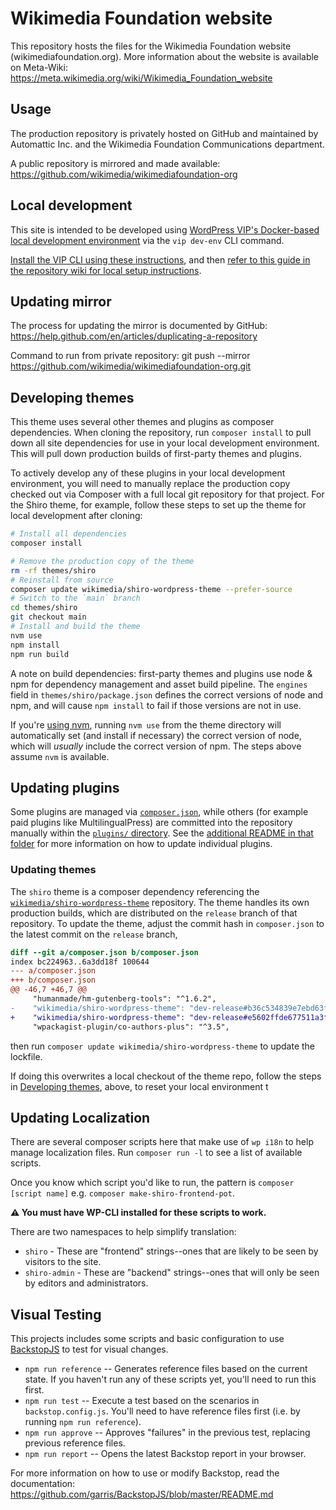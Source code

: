 # Wikimedia Foundation website

This repository hosts the files for the Wikimedia Foundation website (wikimediafoundation.org). More information about the website is available on Meta-Wiki: https://meta.wikimedia.org/wiki/Wikimedia_Foundation_website

## Usage

The production repository is privately hosted on GitHub and maintained by Automattic Inc. and the Wikimedia Foundation Communications department.

A public repository is mirrored and made available: https://github.com/wikimedia/wikimediafoundation-org

## Local development

This site is intended to be developed using [WordPress VIP's Docker-based local development environment](https://docs.wpvip.com/technical-references/vip-local-development-environment/) via the `vip dev-env` CLI command.

[Install the VIP CLI using these instructions](https://docs.wpvip.com/technical-references/vip-cli/), and then [refer to this guide in the repository wiki for local setup instructions](https://github.com/wpcomvip/wikimediafoundation-org/wiki/Local-development-setup).

## Updating mirror

The process for updating the mirror is documented by GitHub: https://help.github.com/en/articles/duplicating-a-repository

Command to run from private repository:
  git push --mirror https://github.com/wikimedia/wikimediafoundation-org.git

## Developing themes

This theme uses several other themes and plugins as composer dependencies. When cloning the repository, run `composer install` to pull down all site dependencies for use in your local development environment. This will pull down production builds of first-party themes and plugins.

To actively develop any of these plugins in your local development environment, you will need to manually replace the production copy checked out via Composer with a full local git repository for that project. For the Shiro theme, for example, follow these steps to set up the theme for local development after cloning:

```bash
# Install all dependencies
composer install

# Remove the production copy of the theme
rm -rf themes/shiro
# Reinstall from source
composer update wikimedia/shiro-wordpress-theme --prefer-source
# Switch to the `main` branch
cd themes/shiro
git checkout main
# Install and build the theme
nvm use
npm install
npm run build
```

A note on build dependencies: first-party themes and plugins use node & npm for dependency management and asset build pipeline. The `engines` field in `themes/shiro/package.json` defines the correct versions of node and npm, and will cause `npm install` to fail if those versions are not in use.

If you're [using nvm](https://github.com/nvm-sh/nvm#installing-and-updating), running `nvm use` from the theme directory will automatically set (and install if necessary) the correct version of node, which will *usually* include the correct version of npm. The steps above assume `nvm` is available.

## Updating plugins

Some plugins are managed via [`composer.json`](./composer.json), while others (for example paid plugins like MultilingualPress) are committed into the repository manually within the [`plugins/` directory](./plugins/). See the [additional README in that folder](./plugins/) for more information on how to update individual plugins.

### Updating themes

The `shiro` theme is a composer dependency referencing the [`wikimedia/shiro-wordpress-theme`](https://github.com/wikimedia/shiro-wordpress-theme) repository. The theme handles its own production builds, which are distributed on the `release` branch of that repository. To update the theme, adjust the commit hash in `composer.json` to the latest commit on the `release` branch,

```diff
diff --git a/composer.json b/composer.json
index bc224963..6a3dd18f 100644
--- a/composer.json
+++ b/composer.json
@@ -46,7 +46,7 @@
     "humanmade/hm-gutenberg-tools": "^1.6.2",
-    "wikimedia/shiro-wordpress-theme": "dev-release#b36c534839e7ebd63f410b007adc97fd779c38d4",
+    "wikimedia/shiro-wordpress-theme": "dev-release#e5602ffde677511a3f9869f44a91a42f1095b23d",
     "wpackagist-plugin/co-authors-plus": "^3.5",
```

then run `composer update wikimedia/shiro-wordpress-theme` to update the lockfile.

If doing this overwrites a local checkout of the theme repo, follow the steps in [Developing themes](#developing-themes), above, to reset your local environment t

## Updating Localization

There are several composer scripts here that make use of `wp i18n` to help manage localization files. Run `composer run -l` to see a list of available scripts.

Once you know which script you'd like to run, the pattern is `composer [script name]` e.g. `composer make-shiro-frontend-pot`.

**⚠️ You must have WP-CLI installed for these scripts to work.**

There are two namespaces to help simplify translation:

- `shiro` - These are "frontend" strings--ones that are likely to be seen by visitors to the site.
- `shiro-admin` - These are "backend" strings--ones that will only be seen by editors and administrators.

## Visual Testing

This projects includes some scripts and basic configuration to use [BackstopJS](https://github.com/garris/BackstopJS) to test for visual changes.

- `npm run reference` -- Generates reference files based on the current state. If you haven't run any of these scripts yet, you'll need to run this first.
- `npm run test` -- Execute a test based on the scenarios in `backstop.config.js`. You'll need to have reference files first (i.e. by running `npm run reference`).
- `npm run approve` -- Approves "failures" in the previous test, replacing previous reference files.
- `npm run report` -- Opens the latest Backstop report in your browser.

For more information on how to use or modify Backstop, read the documentation: https://github.com/garris/BackstopJS/blob/master/README.md
